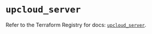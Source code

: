 # `upcloud_server`

Refer to the Terraform Registry for docs: [`upcloud_server`](https://registry.terraform.io/providers/upcloudltd/upcloud/5.6.0/docs/resources/server).
